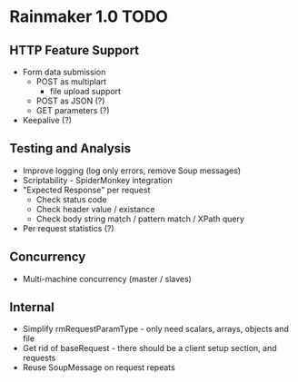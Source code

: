 Rainmaker 1.0 TODO
============================================================

HTTP Feature Support
--------------------
- Form data submission
  - POST as multiplart
  	- file upload support
  - POST as JSON (?)
  - GET parameters (?)
- Keepalive (?)

Testing and Analysis
--------------------
- Improve logging (log only errors, remove Soup messages)
- Scriptability - SpiderMonkey integration
- "Expected Response" per request
  - Check status code
  - Check header value / existance
  - Check body string match / pattern match / XPath query
- Per request statistics (?)

Concurrency
-----------
- Multi-machine concurrency (master / slaves) 

Internal
--------
- Simplify rmRequestParamType - only need scalars, arrays, objects and file
- Get rid of baseRequest - there should be a client setup section, and requests
- Reuse SoupMessage on request repeats
